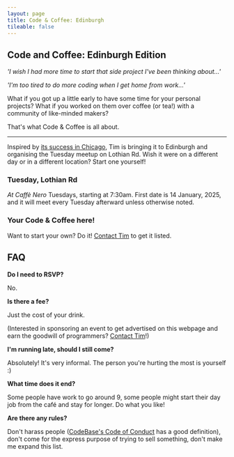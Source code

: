 ```yaml
---
layout: page
title: Code & Coffee: Edinburgh
tileable: false
---
```


## Code and Coffee: Edinburgh Edition

<em>'I wish I had more time to start that side project I've been thinking about…'</em>

<em>'I'm too tired to do more coding when I get home from work…'</em>

What if you got up a little early to have some time for your personal projects? What if you worked on them over coffee
(or tea!) with a community of like-minded makers?

That's what Code & Coffee is all about.

<hr>

Inspired by [its success in Chicago](https://push.cx/code-and-coffee), Tim is bringing it to Edinburgh and organising
the Tuesday meetup on Lothian Rd. Wish it were on a different day or in a different location? Start one yourself!

### Tuesday, Lothian Rd

<em>At Caffè Nero</em> Tuesdays, starting at 7:30am. First date is 14 January, 2025, and it will meet every Tuesday
afterward unless otherwise noted.

### Your Code & Coffee here!

Want to start your own? Do it! <a href="mailto:codeandcoffee@tsmacdonald.com">Contact Tim</a> to get it listed.

## FAQ

<strong>Do I need to RSVP?</strong>

No.

<strong>Is there a fee?</strong>

Just the cost of your drink.

(Interested in sponsoring an event to get advertised on this webpage and earn the goodwill
of programmers? <a href="mailto:codeandcoffee@tsmacdonald.com">Contact Tim</a>!)

<strong>I'm running late, should I still come?</strong>

Absolutely! It's very informal. The person you're hurting the most is yourself :)

<strong>What time does it end?</strong>

Some people have work to go around 9, some people might start their day job from the café and stay for longer. Do what
you like!

<strong>Are there any rules?</strong>

Don't harass people ([CodeBase's Code of Conduct](https://www.thisiscodebase.com/code-of-conduct) has a good
definition), don't come for the express purpose of trying to sell something, don't make me expand this list.
